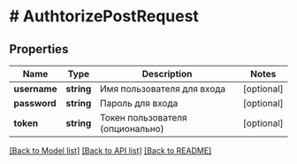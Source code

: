 # # AuthtorizePostRequest

## Properties

Name | Type | Description | Notes
------------ | ------------- | ------------- | -------------
**username** | **string** | Имя пользователя для входа | [optional]
**password** | **string** | Пароль для входа | [optional]
**token** | **string** | Токен пользователя (опционально) | [optional]

[[Back to Model list]](../../README.md#models) [[Back to API list]](../../README.md#endpoints) [[Back to README]](../../README.md)
